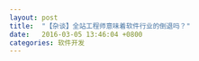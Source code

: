```yaml
---
layout: post
title:  "【杂谈】全站工程师意味着软件行业的倒退吗？"
date:   2016-03-05 13:46:04 +0800
categories: 软件开发
---
```

